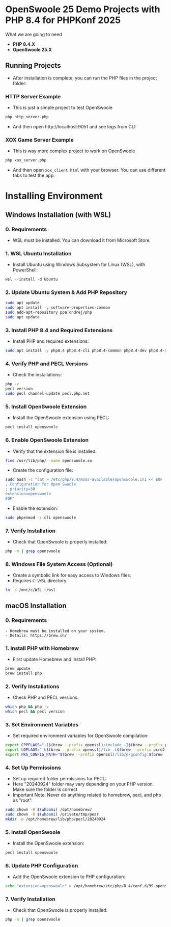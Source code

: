 # OpenSwoole 25 Demo Projects with PHP 8.4 for PHPKonf 2025

What we are going to need

- **PHP 8.4.X** 
- **OpenSwoole 25.X** 

## Running Projects

- After installation is complete, you can run the PHP files in the project folder:

### HTTP Server Example

- This is just a simple project to test OpenSwoole

```bash
php http_server.php
```

- And then open http://localhost:9051 and see logs from CLI


### XOX Game Server Example

- This is way more complex project to work on OpenSwoole

```bash
php xox_server.php
```

- And then open `xox_client.html` with your browser. You can use different tabs to test the app.



# Installing Environment

## Windows Installation (with WSL)

### 0. Requirements
- WSL must be installed. You can download it from Microsoft Store.

### 1. WSL Ubuntu Installation

- Install Ubuntu using Windows Subsystem for Linux (WSL), with PowerShell:

```powershell
wsl --install -d Ubuntu
```

### 2. Update Ubuntu System & Add PHP Repository

```bash
sudo apt update
sudo apt install -y software-properties-common
sudo add-apt-repository ppa:ondrej/php
sudo apt update
```

### 3. Install PHP 8.4 and Required Extensions

- Install PHP and required extensions:

```bash
sudo apt install -y php8.4 php8.4-cli php8.4-common php8.4-dev php8.4-mysql php8.4-pgsql php8.4-xml php8.4-mbstring php8.4-curl php-pear build-essential libcurl4-openssl-dev
```

### 4. Verify PHP and PECL Versions

- Check the installations:

```bash
php -v
pecl version
sudo pecl channel-update pecl.php.net
```

### 5. Install OpenSwoole Extension

- Install the OpenSwoole extension using PECL:

```bash
pecl install openswoole
```

### 6. Enable OpenSwoole Extension

- Verify that the extension file is installed:

```bash
find /usr/lib/php/ -name openswoole.so
```

- Create the configuration file:

```bash
sudo bash -c "cat > /etc/php/8.4/mods-available/openswoole.ini << EOF
; Configuration for Open Swoole
; priority=30
extension=openswoole
EOF"
```

- Enable the extension:

```bash
sudo phpenmod -s cli openswoole
```

### 7. Verify Installation

- Check that OpenSwoole is properly installed:

```bash
php -m | grep openswoole
```

### 8. Windows File System Access (Optional)

- Create a symbolic link for easy access to Windows files:
- Requires `C:\WSL` directory

```bash
ln -s /mnt/c/WSL ~/wsl
```

## macOS Installation

### 0. Requirements
    - Homebrew must be installed on your system.
    - Details: https://brew.sh/

### 1. Install PHP with Homebrew

- First update Homebrew and install PHP:

```bash
brew update
brew install php
```

### 2. Verify Installations

- Check PHP and PECL versions:

```bash
which php && php -v
which pecl && pecl version
```

### 3. Set Environment Variables

- Set required environment variables for OpenSwoole compilation:

```bash
export CPPFLAGS="-I$(brew --prefix openssl)/include -I$(brew --prefix pcre2)/include"
export LDFLAGS="-L$(brew --prefix openssl)/lib -L$(brew --prefix pcre2)/lib"
export PKG_CONFIG_PATH="$(brew --prefix openssl)/lib/pkgconfig:$(brew --prefix pcre2)/lib/pkgconfig"
```

### 4. Set Up Permissions

- Set up required folder permissions for PECL:
- Here "20240924" folder may vary depending on your PHP version. Make sure the folder is correct
- Important Note: Never do anything related to homebrew, pecl, and php as "root".

```bash
sudo chown -R $(whoami) /opt/homebrew/
sudo chown -R $(whoami) /private/tmp/pear
mkdir -p /opt/homebrew/lib/php/pecl/20240924
```

### 5. Install OpenSwoole

- Install the OpenSwoole extension:

```bash
pecl install openswoole
```

### 6. Update PHP Configuration

- Add the OpenSwoole extension to PHP configuration:

```bash
echo "extension=openswoole" > /opt/homebrew/etc/php/8.4/conf.d/99-openswoole.ini
```

### 7. Verify Installation

- Check that OpenSwoole is properly installed:

```bash
php -m | grep openswoole
```